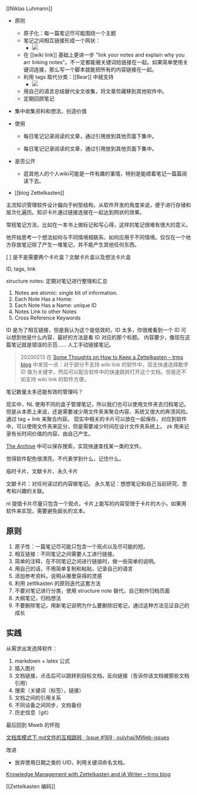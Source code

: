 [[Niklas Luhmann]]


- 原则
    - 原子化：每一篇笔记尽可能围绕一个主题
    - 笔记之间相互链接形成一个网状：
        - ![](https://media.xiang578.com//link-notes.png)
    - 在 [[wiki link]] 基础上更进一步 "link your notes and explain why you arr linking notes"。不一定都能被关键词给链接在一起。如果简单使用关键词连接，那么写一个脚本就能把所有的内容链接在一起。
    - 利用 tags 取代分类：[[Bear]] 中就支持
        - ![](https://media.xiang578.com//tag.png)
    - 用自己的语言总结替代全文收集，将文章剪藏移到其他软件中。
    - 定期回顾笔记
- 集中收集资料和想法，创造价值
- 使用
    - 每日笔记记录阅读的文章，通过引用放到其他页面下集中。

    - 每日笔记记录阅读的文章，通过引用放到其他页面下集中。


- 是否公开
    - 逛其他人的个人wiki可能是一件有趣的事情，特别是能顺着笔记一篇篇阅读下去。

- [[blog Zettelkasten]] 

主流知识管理软件设计偏向于树型结构，从软件开发的角度来说，便于进行存储和层次化遍历。知识卡片通过链接连接在一起达到网状的效果。

常规笔记方法，比如在一本书上做标记和写心得，这样的笔记很难有很大的意义。

他开始思考一个想法如何与不同情境相联系、如何应用于不同情境。仅仅在一个地方存放笔记除了产生一堆笔记，并不能产生其他任何东西。

[ ] 是不是需要两个卡片盒？文献卡片盒以及想法卡片盒

ID, tags, link

structure notes: 定期对笔记进行整理和汇总

1. Notes are atomic: single bit of information.
2. Each Note Has a Home: 
3. Each Note Has a Name: unique ID
4. Notes Link to other Notes
5. Cross Reference Keywords

ID 是为了相互链接，但是我认为这个是低效的，ID 太多，你很难看到一个 ID 可以想到他是什么内容，最好的方法是看 ID 对应的那个标题。
内容要少，像现在这篇笔记就是错误的示范……
人工手动链接笔记。

> 20200213 在 [Some Thoughts on How to Keep a Zettelkasten – trms blog](https://trms.me/some-thoughts-on-how-to-keep-a-zettelkasten/) 中发现一点：对于部分不支持 wiki link 的软件中，双击快速选择数字 ID 做为关键字，然后可以配合软件中的快速跳转打开这个文档。但是还不如支持 wiki link 的软件方便。


笔记数量太多还能有效的管理吗？

现实中，NL 使用不同的盒子管理笔记，所以我们也可以使用文件夹去归档笔记。但是从本质上来说，还是需要减少用文件夹来聚合内容，系统又很大的奔溃风险。通过 tag + link 来聚合内容。
现实中相关的卡片可以放在一起保存，对应到软件中，可以使用文件夹来区分，但是需要减少时间在设计文件夹系统上。
zk 用来记录有长时间价值的内容，由自己产生。

[The Archive](the-archive.md) 中可以保存搜索，实现快速查找某一类的文件。

觉得软件配色很漂亮，不代表学到什么，记住什么。

临时卡片、文献卡片、永久卡片


文献卡片：对任何读过的内容做笔记。
永久笔记：想想笔记和自己当前研究、思考和兴趣的关联。

nl 提倡卡片尽量只包含一个观点，卡片上能写的内容受限于卡片的大小，如果用软件来实现，需要避免超长的文本。



## 原则

1. 原子性：一篇笔记尽可能只包含一个观点以及尽可能的短。
2. 相互链接：不同笔记之间需要人工进行链接。
3. 简单的注释，在不同笔记之间进行链接时，做一些简单的说明。
4. 用自己的话，不用简单复制和粘贴，记录自己的语言
5. 添加参考资料，说明从哪里获得的灵感
6. 利用 zettlkasten 的原则迭代这套方法
7. 不要对笔记进行分类，使用 structure note 替代，自己制作归档页面
8. 大纲笔记，归档想法
9. 不要删除笔记，用新笔记说明为什么要删除旧笔记，通过这种方法见证自己的成长



## 实践

从需求出发选择软件：

1. markdown + latex 公式
2. 插入图片
3. 文档链接，点击后可以跳转到目标文档，反向链接（告诉你该文档被那些文档引用）
4. 搜索（关键词（标签），链接）
5. 文档之间的引用关系
6. 不同设备之间同步，文档备份
7. 历史信息（git）

最后回到 Mweb 的怀抱

[文档库模式下,md文件的互相跳转 · Issue #169 · oulvhai/MWeb-issues](https://github.com/oulvhai/MWeb-issues/issues/169)

改进

- 放弃使用日期之类的 UID，利用关键词命名文档。

[Knowledge Management with Zettelkasten and iA Writer – trms blog](https://trms.me/knowledge-management-with-zettelkasten-and-ia-writer/)

[[Zettelkasten 编码]]